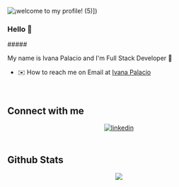 
![¡welcome to my profile! (5)](https://i.postimg.cc/CMCPNSVC/Timmerman-gaming-1.png)])
### Hello 👋

#####<div> My name is Ivana Palacio and I'm Full Stack Developer 🚀</div>    

- ✉️ How to reach me  on Email at [Ivana Palacio](mailto:ivanapalacioo@gmail.com)  
  
<br/>

## Connect with me  
<div align="center">
</a>
<a href="https://www.linkedin.com/in/ivanapalacio/" target="_blank">
<img src=https://img.shields.io/badge/linkedin-%231E77B5.svg?&style=for-the-badge&logo=linkedin&logoColor=white alt=linkedin style="margin-bottom: 5px;" />
</a>  
</div>  
  
<br/> 
 <h2>Github Stats</h2> 
<div align="center"><img src="https://github-readme-stats.vercel.app/api?username=IvanaPalacio&theme=radical&show_icons=true&count_private=true&hide_border=true" align="center" /></div> 
